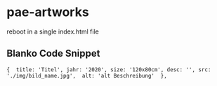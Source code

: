 # pae-artworks
 reboot in a single index.html file

## Blanko Code Snippet

`
{ 
    title: 'Titel',
    jahr: '2020',
    size: '120x80cm',
    desc: '',
    src: './img/bild_name.jpg', 
    alt: 'alt Beschreibung' 
},
`
